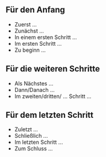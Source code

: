  
## Für den Anfang
- Zuerst ...
- Zunächst ...
- In einem ersten Schritt ...
- Im ersten Schritt ...
- Zu beginn ...
## Für die weiteren Schritte 
- Als Nächstes ...
- Dann/Danach ...
- Im zweiten/dritten/ ... Schritt ...
## Für dem letzten Schritt
- Zuletzt ...
- Schließlich ...
- Im letzten Schritt ...
- Zum Schluss ...





